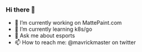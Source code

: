### Hi there 👋

- 🔭 I’m currently working on MattePaint.com
- 🌱 I’m currently learning k8s/go
- 💬 Ask me about esports
- 📫 How to reach me: @mavrickmaster on twitter

<!--
**mavrick/mavrick** is a ✨ _special_ ✨ repository because its `README.md` (this file) appears on your GitHub profile.

Here are some ideas to get you started:

- 🔭 I’m currently working on ...
- 🌱 I’m currently learning ...
- 👯 I’m looking to collaborate on ...
- 🤔 I’m looking for help with ...
- 💬 Ask me about ...
- 📫 How to reach me: ...
- 😄 Pronouns: ...
- ⚡ Fun fact: ...
-->

